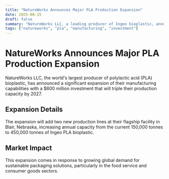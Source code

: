 ```yaml
---
title: "NatureWorks Announces Major PLA Production Expansion"
date: 2025-08-15
draft: false
summary: "NatureWorks LLC, a leading producer of Ingeo bioplastic, announces a $600 million investment to triple their PLA production capacity by 2027."
tags: ["natureworks", "pla", "manufacturing", "investment"]
---
```


# NatureWorks Announces Major PLA Production Expansion

NatureWorks LLC, the world's largest producer of polylactic acid (PLA) bioplastic, has announced a significant expansion of their manufacturing capabilities with a $600 million investment that will triple their production capacity by 2027.

## Expansion Details

The expansion will add two new production lines at their flagship facility in Blair, Nebraska, increasing annual capacity from the current 150,000 tonnes to 450,000 tonnes of Ingeo PLA bioplastic.

## Market Impact

This expansion comes in response to growing global demand for sustainable packaging solutions, particularly in the food service and consumer goods sectors.
